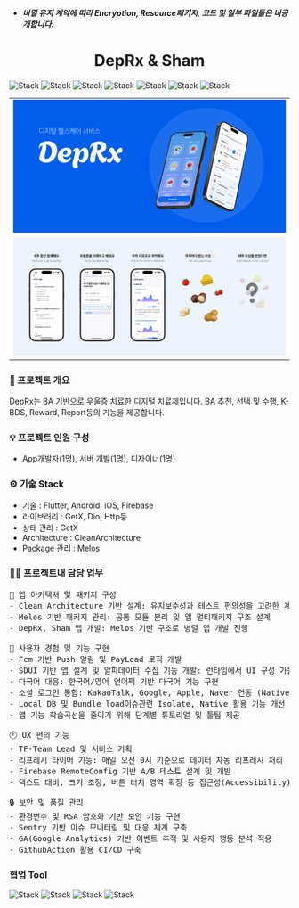 * ___비밀 유지 계약에 따라 Encryption, Resource패키지, 코드 및 일부 파일들은 비공개합니다.___  

<h1 align="center">DepRx & Sham</h1>
<div align="left">

![Stack](https://img.shields.io/badge/flutter-02569B?style=for-the-badge&logo=Flutter&logoColor=white)
![Stack](https://img.shields.io/badge/android-3DDC84?style=for-the-badge&logo=Android&logoColor=white)
![Stack](https://img.shields.io/badge/apple-000000?style=for-the-badge&logo=IOS&logoColor=white)
![Stack](https://img.shields.io/badge/dart-0175C2?style=for-the-badge&logo=Dart&logoColor=white)
![Stack](https://img.shields.io/badge/kotlin-7F52FF?style=for-the-badge&logo=Kotlin&logoColor=white)
![Stack](https://img.shields.io/badge/swift-F05138?style=for-the-badge&logo=Swift&logoColor=white)
![Stack](https://img.shields.io/badge/firebase-FFCA28?style=for-the-badge&logo=Firebase&logoColor=white)
</div>

<div>
 <table>
    <tr>
       <td>
         <img width="600px" src="./screen_shot/Frame%201.png">
      </td>
    </tr>
    <tr>
       <td>
         <img width="600px" src="./screen_shot/deprx.webp">
      </td>
    </tr>
 </table>
</div>

### 📌 프로젝트 개요  
DepRx는 BA 기반으로 우울증 치료한 디지털 치료제입니다. BA 추천, 선택 및 수행, K-BDS, Reward, Report등의 기능을 제공합니다.  

### 💡 프로젝트 인원 구성  
- App개발자(1명), 서버 개발(1명), 디자이너(1명) 

### ⚙️ 기술 Stack
* 기술 : Flutter, Android, iOS, Firebase
* 라이브러리 : GetX, Dio, Http등
* 상태 관리 : GetX
* Architecture : CleanArchitecture
* Package 관리 : Melos

### 🧑‍💻 프로젝트내 담당 업무  
<pre>
📱 앱 아키텍처 및 패키지 구성
- Clean Architecture 기반 설계: 유지보수성과 테스트 편의성을 고려한 계층 구조 도입
- Melos 기반 패키지 관리: 공통 모듈 분리 및 앱 멀티패키지 구조 설계
- DepRx, Sham 앱 개발: Melos 기반 구조로 병렬 앱 개발 진행

🔔 사용자 경험 및 기능 구현
- Fcm 기반 Push 알림 및 PayLoad 로직 개발
- SDUI 기반 앱 설계 및 알파데이터 수집 기능 개발: 런타임에서 UI 구성 가능하도록 설계
- 다국어 대응: 한국어/영어 언어팩 기반 다국어 기능 구현
- 소셜 로그인 통합: KakaoTalk, Google, Apple, Naver 연동 (Native 기반(kotlin, swift))
- Local DB 및 Bundle load이슈관련 Isolate, Native 활용 기능 개선
- 앱 기능 학습곡선을 줄이기 위해 단계별 튜토리얼 및 툴팁 제공

🕛 UX 편의 기능
- TF-Team Lead 및 서비스 기획
- 리프레시 타이머 기능: 매일 오전 0시 기준으로 데이터 자동 리프레시 처리
- Firebase RemoteConfig 기반 A/B 테스트 설계 및 개발
- 텍스트 대비, 크기 조정, 버튼 터치 영역 확장 등 접근성(Accessibility) 개선 요소 반영

🔒 보안 및 품질 관리
- 환경변수 및 RSA 암호화 기반 보안 기능 구현
- Sentry 기반 이슈 모니터링 및 대응 체계 구축
- GA(Google Analytics) 기반 이벤트 추적 및 사용자 행동 분석 적용
- GithubAction 활용 CI/CD 구축
</pre>

### 협업 Tool
![Stack](https://img.shields.io/badge/slack-4A154B?style=for-the-badge&logo=Slack&logoColor=white)
![Stack](https://img.shields.io/badge/figma-F24E1E?style=for-the-badge&logo=Figma&logoColor=white)
![Stack](https://img.shields.io/badge/notion-000000?style=for-the-badge&logo=Notion&logoColor=white)
![Stack](https://img.shields.io/badge/github-181717?style=for-the-badge&logo=Github&logoColor=white)
